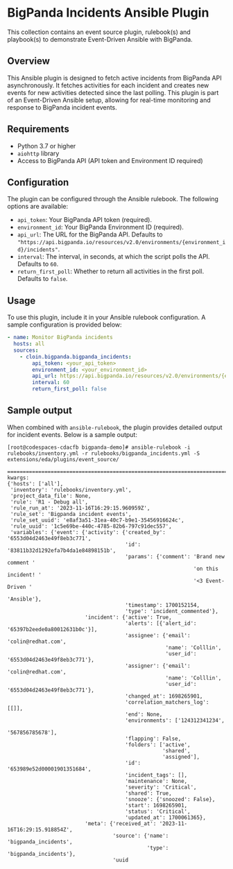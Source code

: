 # BigPanda Incidents Ansible Plugin

This collection contains an event source plugin, rulebook(s) and playbook(s) to demonstrate Event-Driven Ansible with BigPanda.

## Overview
This Ansible plugin is designed to fetch active incidents from BigPanda API asynchronously. It fetches activities for each incident and creates new events for new activities detected since the last polling. This plugin is part of an Event-Driven Ansible setup, allowing for real-time monitoring and response to BigPanda incident events.

## Requirements
- Python 3.7 or higher
- `aiohttp` library
- Access to BigPanda API (API token and Environment ID required)

## Configuration
The plugin can be configured through the Ansible rulebook. The following options are available:

- `api_token`: Your BigPanda API token (required).
- `environment_id`: Your BigPanda Environment ID (required).
- `api_url`: The URL for the BigPanda API. Defaults to `"https://api.bigpanda.io/resources/v2.0/environments/{environment_id}/incidents"`.
- `interval`: The interval, in seconds, at which the script polls the API. Defaults to `60`.
- `return_first_poll`: Whether to return all activities in the first poll. Defaults to `false`.

## Usage
To use this plugin, include it in your Ansible rulebook configuration. A sample configuration is provided below:

```yaml
- name: Monitor BigPanda incidents
  hosts: all
  sources:
    - cloin.bigpanda.bigpanda_incidents:
        api_token: <your_api_token>
        environment_id: <your_environment_id>
        api_url: https://api.bigpanda.io/resources/v2.0/environments/{environment_id}/incidents
        interval: 60
        return_first_poll: false
```

## Sample output

When combined with `ansible-rulebook`, the plugin provides detailed output for incident events. Below is a sample output:

```
[root@codespaces-cdacfb bigpanda-demo]# ansible-rulebook -i rulebooks/inventory.yml -r rulebooks/bigpanda_incidents.yml -S extensions/eda/plugins/event_source/

====================================================================================================================================================
kwargs:
{'hosts': ['all'],
 'inventory': 'rulebooks/inventory.yml',
 'project_data_file': None,
 'rule': 'R1 - Debug all',
 'rule_run_at': '2023-11-16T16:29:15.960959Z',
 'rule_set': 'Bigpanda incident events',
 'rule_set_uuid': 'e8af3a51-31ea-40c7-b9e1-35456916624c',
 'rule_uuid': '1c5e69be-440c-4785-82b6-797c91dec557',
 'variables': {'event': {'activity': {'created_by': '6553d04d2463e49f8eb3c771',
                                      'id': '83811b32d1292efa7b4da1e84898151b',
                                      'params': {'comment': 'Brand new comment '
                                                            'on this incident! '
                                                            '<3 Event-Driven '
                                                            'Ansible'},
                                      'timestamp': 1700152154,
                                      'type': 'incident_commented'},
                         'incident': {'active': True,
                                      'alerts': [{'alert_id': '65397b2eede0a80012631b0c'}],
                                      'assignee': {'email': 'colin@redhat.com',
                                                   'name': 'Colllin',
                                                   'user_id': '6553d04d2463e49f8eb3c771'},
                                      'assigner': {'email': 'colin@redhat.com',
                                                   'name': 'Colllin',
                                                   'user_id': '6553d04d2463e49f8eb3c771'},
                                      'changed_at': 1698265901,
                                      'correlation_matchers_log': [[]],
                                      'end': None,
                                      'environments': ['124312341234',
                                                       '567856785678'],
                                      'flapping': False,
                                      'folders': ['active',
                                                  'shared',
                                                  'assigned'],
                                      'id': '653989e52d00001901351684',
                                      'incident_tags': [],
                                      'maintenance': None,
                                      'severity': 'Critical',
                                      'shared': True,
                                      'snooze': {'snoozed': False},
                                      'start': 1698265901,
                                      'status': 'Critical',
                                      'updated_at': 1700061365},
                         'meta': {'received_at': '2023-11-16T16:29:15.918854Z',
                                  'source': {'name': 'bigpanda_incidents',
                                             'type': 'bigpanda_incidents'},
                                  'uuid
```